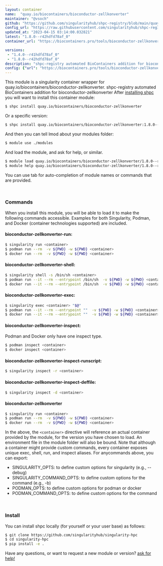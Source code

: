 ```yaml
---
layout: container
name:  "quay.io/biocontainers/bioconductor-zellkonverter"
maintainer: "@vsoch"
github: "https://github.com/singularityhub/shpc-registry/blob/main/quay.io/biocontainers/bioconductor-zellkonverter/container.yaml"
config_url: "https://raw.githubusercontent.com/singularityhub/shpc-registry/main/quay.io/biocontainers/bioconductor-zellkonverter/container.yaml"
updated_at: "2023-04-15 03:14:00.032821"
latest: "1.8.0--r42hdfd78af_0"
container_url: "https://biocontainers.pro/tools/bioconductor-zellkonverter"

versions:
 - "1.4.0--r41hdfd78af_0"
 - "1.8.0--r42hdfd78af_0"
description: "shpc-registry automated BioContainers addition for bioconductor-zellkonverter"
config: {"url": "https://biocontainers.pro/tools/bioconductor-zellkonverter", "maintainer": "@vsoch", "description": "shpc-registry automated BioContainers addition for bioconductor-zellkonverter", "latest": {"1.8.0--r42hdfd78af_0": "sha256:87ae0f4521990faebc0d9c35d78b965612224b8a7315a36b5039f5ae846d5cf7"}, "tags": {"1.4.0--r41hdfd78af_0": "sha256:3e2864fd74b6299c5b04b9fada95caeee13b8dba6169096e41f7500d966e44b0", "1.8.0--r42hdfd78af_0": "sha256:87ae0f4521990faebc0d9c35d78b965612224b8a7315a36b5039f5ae846d5cf7"}, "docker": "quay.io/biocontainers/bioconductor-zellkonverter"}
---
```


This module is a singularity container wrapper for quay.io/biocontainers/bioconductor-zellkonverter.
shpc-registry automated BioContainers addition for bioconductor-zellkonverter
After [installing shpc](#install) you will want to install this container module:


```bash
$ shpc install quay.io/biocontainers/bioconductor-zellkonverter
```

Or a specific version:

```bash
$ shpc install quay.io/biocontainers/bioconductor-zellkonverter:1.8.0--r42hdfd78af_0
```

And then you can tell lmod about your modules folder:

```bash
$ module use ./modules
```

And load the module, and ask for help, or similar.

```bash
$ module load quay.io/biocontainers/bioconductor-zellkonverter/1.8.0--r42hdfd78af_0
$ module help quay.io/biocontainers/bioconductor-zellkonverter/1.8.0--r42hdfd78af_0
```

You can use tab for auto-completion of module names or commands that are provided.

<br>

### Commands

When you install this module, you will be able to load it to make the following commands accessible.
Examples for both Singularity, Podman, and Docker (container technologies supported) are included.

#### bioconductor-zellkonverter-run:

```bash
$ singularity run <container>
$ podman run --rm  -v ${PWD} -w ${PWD} <container>
$ docker run --rm  -v ${PWD} -w ${PWD} <container>
```

#### bioconductor-zellkonverter-shell:

```bash
$ singularity shell -s /bin/sh <container>
$ podman run --it --rm --entrypoint /bin/sh  -v ${PWD} -w ${PWD} <container>
$ docker run --it --rm --entrypoint /bin/sh  -v ${PWD} -w ${PWD} <container>
```

#### bioconductor-zellkonverter-exec:

```bash
$ singularity exec <container> "$@"
$ podman run --it --rm --entrypoint ""  -v ${PWD} -w ${PWD} <container> "$@"
$ docker run --it --rm --entrypoint ""  -v ${PWD} -w ${PWD} <container> "$@"
```

#### bioconductor-zellkonverter-inspect:

Podman and Docker only have one inspect type.

```bash
$ podman inspect <container>
$ docker inspect <container>
```

#### bioconductor-zellkonverter-inspect-runscript:

```bash
$ singularity inspect -r <container>
```

#### bioconductor-zellkonverter-inspect-deffile:

```bash
$ singularity inspect -d <container>
```



#### bioconductor-zellkonverter

```bash
$ singularity run <container>
$ podman run --rm  -v ${PWD} -w ${PWD} <container>
$ docker run --rm  -v ${PWD} -w ${PWD} <container>
```


In the above, the `<container>` directive will reference an actual container provided
by the module, for the version you have chosen to load. An environment file in the
module folder will also be bound. Note that although a container
might provide custom commands, every container exposes unique exec, shell, run, and
inspect aliases. For anycommands above, you can export:

 - SINGULARITY_OPTS: to define custom options for singularity (e.g., --debug)
 - SINGULARITY_COMMAND_OPTS: to define custom options for the command (e.g., -b)
 - PODMAN_OPTS: to define custom options for podman or docker
 - PODMAN_COMMAND_OPTS: to define custom options for the command

<br>

### Install

You can install shpc locally (for yourself or your user base) as follows:

```bash
$ git clone https://github.com/singularityhub/singularity-hpc
$ cd singularity-hpc
$ pip install -e .
```

Have any questions, or want to request a new module or version? [ask for help!](https://github.com/singularityhub/singularity-hpc/issues)